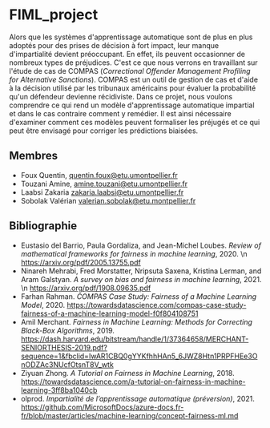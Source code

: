 # FIML_project

Alors que les systèmes d'apprentissage automatique sont de plus en plus adoptés pour des prises de décision à fort impact, leur manque d'impartialité devient préoccupant. En effet, ils peuvent occasionner de nombreux types de préjudices.
C'est ce que nous verrons en travaillant sur l'étude de cas de COMPAS (*Correctional Offender Management Profiling for Alternative Sanctions*). COMPAS est un outil de gestion de cas et d'aide à la décision utilisé par les tribunaux américains pour évaluer la probabilité qu'un défendeur devienne récidiviste.
Dans ce projet, nous voulons comprendre ce qui rend un modèle d'apprentissage automatique impartial et dans le cas contraire comment y remédier.
Il est ainsi nécessaire d'examiner comment ces modèles peuvent formaliser les préjugés et ce qui peut être envisagé pour corriger les prédictions biaisées.

## Membres

- Foux Quentin, quentin.foux@etu.umontpellier.fr
- Touzani Amine, amine.touzani@etu.umontpellier.fr
- Laabsi Zakaria zakaria.laabsi@etu.umontpellier.fr
- Sobolak Valérian valerian.sobolak@etu.montpellier.fr

## Bibliographie

- Eustasio del Barrio, Paula Gordaliza, and Jean-Michel Loubes. *Review of mathematical frameworks
for fairness in machine learning*, 2020. \n
https://arxiv.org/pdf/2005.13755.pdf
- Ninareh Mehrabi, Fred Morstatter, Nripsuta Saxena, Kristina Lerman, and Aram Galstyan. *A survey
on bias and fairness in machine learning*, 2021. \n
https://arxiv.org/pdf/1908.09635.pdf
- Farhan Rahman. *COMPAS Case Study: Fairness of a Machine Learning Model*, 2020.
https://towardsdatascience.com/compas-case-study-fairness-of-a-machine-learning-model-f0f804108751
- Amil Merchant. *Fairness in Machine Learning: Methods for Correcting Black-Box Algorithms*, 2019.
https://dash.harvard.edu/bitstream/handle/1/37364658/MERCHANT-SENIORTHESIS-2019.pdf?sequence=1&fbclid=IwAR1CBQ0gYYKfhhHAn5_6JWZ8Htn1PRPFHEe3OnODZAc3NUcfOtsnT8V_wtk
- Ziyuan Zhong. *A Tutorial on Fairness in Machine Learning*, 2018.
https://towardsdatascience.com/a-tutorial-on-fairness-in-machine-learning-3ff8ba1040cb
- olprod. *Impartialité de l’apprentissage automatique (préversion)*, 2021.
https://github.com/MicrosoftDocs/azure-docs.fr-fr/blob/master/articles/machine-learning/concept-fairness-ml.md
